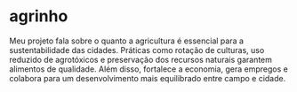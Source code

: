# agrinho
Meu projeto fala sobre o quanto a agricultura é essencial para a sustentabilidade das cidades. Práticas como rotação de culturas, uso reduzido de agrotóxicos e preservação dos recursos naturais garantem alimentos de qualidade. Além disso, fortalece a economia, gera empregos e colabora para um desenvolvimento mais equilibrado entre campo e cidade.
